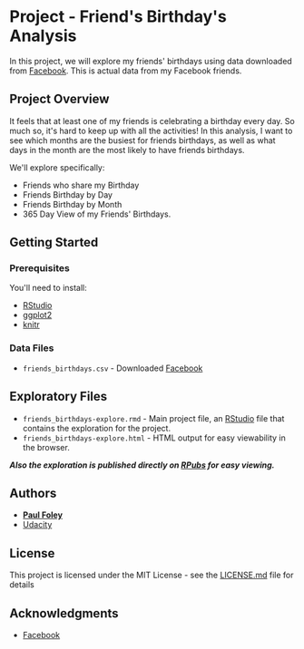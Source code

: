 # Project - Friend's Birthday's Analysis

In this project, we will explore my friends' birthdays using data downloaded from [Facebook](https://www.facebook.com/). This is actual data from my Facebook friends.


## Project Overview

It feels that at least one of my friends is celebrating a birthday every day. So much so, it's hard to keep up with all the activities! In this analysis, I want to see which months are the busiest for friends birthdays, as well as what days in the month are the most likely to have friends birthdays.

We'll explore specifically:

* Friends who share my Birthday
* Friends Birthday by Day
* Friends Birthday by Month
* 365 Day View of my Friends' Birthdays.


## Getting Started

### Prerequisites

You'll need to install:

* [RStudio](https://www.rstudio.com/products/rstudio/download/)
* [ggplot2](http://ggplot2.org/)
* [knitr](https://yihui.name/knitr/)

### Data Files

* `friends_birthdays.csv` - Downloaded [Facebook](https://www.facebook.com/)


## Exploratory Files

* `friends_birthdays-explore.rmd` - Main project file, an [RStudio](https://www.rstudio.com/products/rstudio/download/) file that contains the exploration for the project. 
* `friends_birthdays-explore.html` - HTML output for easy viewability in the browser.

_**Also the exploration is published directly on [RPubs](http://rpubs.com/paulfoley/friends_birthdays-explore) for easy viewing.**_


## Authors

* **[Paul Foley](https://github.com/paulfoley)**
* [Udacity](https://www.udacity.com/)


## License

This project is licensed under the MIT License - see the [LICENSE.md](LICENSE.md) file for details


## Acknowledgments

* [Facebook](https://www.facebook.com/)
